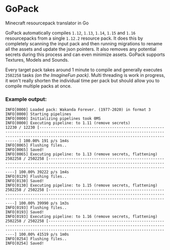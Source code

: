 # GoPack
Minecraft resourcepack translator in Go

GoPack automatically compiles `1.12`, `1.13`, `1.14`, `1.15` and `1.16` resourcepacks from a single `1.12.2` resource pack. It does this by completely scanning the input pack and then running migrations to rename all the assets and update the json pointers. It also removes any potential secrets during this process and can even minimize assets. GoPack supports Textures, Models and Sounds.

Every target pack takes around 1 minute to compile and generally executes `2502258` tasks *(on the ImagineFun pack)*. Multi threading is work in progress, it won't really shorten the individual time per pack but should allow you to compile multiple packs at once.

### Example output:
```
INFO[0000] Loaded pack: Wakanda Forever. (1977-2020) in format 3
INFO[0000] Starting pipelines
INFO[0000] Initializing pipelines took 0MS
INFO[0000] Executing pipeline: to 1.11 (remove secrets)
12230 / 12230 [---------------------------------------------------------------------------------------------------------------------------------------------------------------------------------------------------------] 100.00% 191 p/s 1m4s
INFO[0065] Flushing files..
INFO[0065] Saved!
INFO[0065] Executing pipeline: to 1.13 (remove secrets, flattening)
2502258 / 2502258 [---------------------------------------------------------------------------------------------------------------------------------------------------------------------------------------------------] 100.00% 39222 p/s 1m4s
INFO[0129] Flushing files..
INFO[0130] Saved!
INFO[0130] Executing pipeline: to 1.15 (remove secrets, flattening)
2502258 / 2502258 [---------------------------------------------------------------------------------------------------------------------------------------------------------------------------------------------------] 100.00% 39990 p/s 1m3s
INFO[0193] Flushing files..
INFO[0193] Saved!
INFO[0193] Executing pipeline: to 1.16 (remove secrets, flattening)
2502258 / 2502258 [---------------------------------------------------------------------------------------------------------------------------------------------------------------------------------------------------] 100.00% 41519 p/s 1m0s
INFO[0254] Flushing files..
INFO[0254] Saved!
``` 